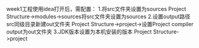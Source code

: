 week1工程使用idea打开后，需配置：
1.将src文件夹设置为sources
Project Structure->modules->sources将src文件夹设置为sources
2.设置output路径
src同级目录新建out文件夹
Project Structure->project->设置Project compiler output为out文件夹
3.JDK版本设置为本机安装的版本
Project Structure->project

